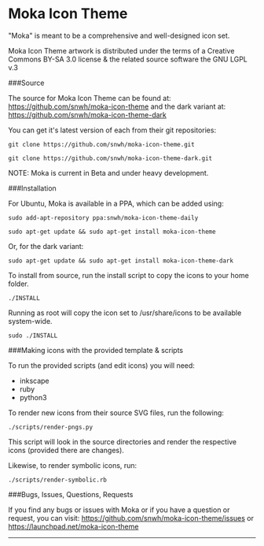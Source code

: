 Moka Icon Theme
===============

"Moka" is meant to be a comprehensive and well-designed icon set.

Moka Icon Theme artwork is distributed under the terms of a Creative Commons BY-SA 3.0 license & the related source software the GNU LGPL v.3

###Source

The source for Moka Icon Theme can be found at: https://github.com/snwh/moka-icon-theme and the dark variant at: https://github.com/snwh/moka-icon-theme-dark

You can get it's latest version of each from their git repositories:

    git clone https://github.com/snwh/moka-icon-theme.git

    git clone https://github.com/snwh/moka-icon-theme-dark.git

NOTE: Moka is current in Beta and under heavy development.

###Installation

For Ubuntu, Moka is available in a PPA, which can be added using:

    sudo add-apt-repository ppa:snwh/moka-icon-theme-daily 

    sudo apt-get update && sudo apt-get install moka-icon-theme

Or, for the dark variant:

    sudo apt-get update && sudo apt-get install moka-icon-theme-dark

To install from source, run the install script to copy the icons to your home folder. 

    ./INSTALL

Running as root will copy the icon set to  /usr/share/icons to be available system-wide.
    
    sudo ./INSTALL

###Making icons with the provided template & scripts

To run the provided scripts (and edit icons) you will need:

 * inkscape
 * ruby
 * python3

To render new icons from their source SVG files, run the following:

    ./scripts/render-pngs.py

This script will look in the source directories and render the respective icons (provided there are changes).

Likewise, to render symbolic icons, run:

    ./scripts/render-symbolic.rb

###Bugs, Issues, Questions, Requests

If you find any bugs or issues with Moka or if you have a question or request, you can visit: https://github.com/snwh/moka-icon-theme/issues or https://launchpad.net/moka-icon-theme

-----------